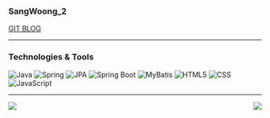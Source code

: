 ### SangWoong_2 

[GIT BLOG](https://sangwoong12.github.io/)

---
### Technologies & Tools


![Java](https://camo.githubusercontent.com/a0f9c9f1295e65f8c081e5e6073840e309726163c310542f8c0acb5aa60ba5ad/68747470733a2f2f696d672e736869656c64732e696f2f62616467652f4a4156412d3030373339363f7374796c653d666f722d7468652d6261646765266c6f676f3d6a617661266c6f676f436f6c6f723d7768697465)
![Spring](https://camo.githubusercontent.com/5f7a9e77b5ed5dafe794cc37a83e4d831d2ac6b226b7e36258d0e06dd8559c95/68747470733a2f2f696d672e736869656c64732e696f2f62616467652f537072696e672d6c6f676f2d3030373339363f7374796c653d666f722d7468652d6261646765266c6f676f3d737072696e67)
![JPA](https://camo.githubusercontent.com/a5e07efdf079d38b60b0ca783df9a1caad8da3c4b1286a9f0c7db27b6a399e19/68747470733a2f2f696d672e736869656c64732e696f2f62616467652f4a50412d3030373339363f7374796c653d666f722d7468652d6261646765266c6f676f3d6461746162617365)
![Spring Boot](https://camo.githubusercontent.com/5f7a9e77b5ed5dafe794cc37a83e4d831d2ac6b226b7e36258d0e06dd8559c95/68747470733a2f2f696d672e736869656c64732e696f2f62616467652f537072696e672d6c6f676f2d3030373339363f7374796c653d666f722d7468652d6261646765266c6f676f3d737072696e67)
![MyBatis](https://camo.githubusercontent.com/a5e07efdf079d38b60b0ca783df9a1caad8da3c4b1286a9f0c7db27b6a399e19/68747470733a2f2f696d672e736869656c64732e696f2f62616467652f4a50412d3030373339363f7374796c653d666f722d7468652d6261646765266c6f676f3d6461746162617365)
![HTML5](https://camo.githubusercontent.com/27a631ee1b521d68b02b99a86630191a917b760b90c2c67eb2b1f3cfa5c7a637/68747470733a2f2f696d672e736869656c64732e696f2f62616467652f48544d4c352d3030373339363f7374796c653d666f722d7468652d6261646765266c6f676f3d48544d4c35)
![CSS](https://camo.githubusercontent.com/3c5ea07a5b5f3b7ebcdd2f6c23ca6f36613b5044c75d4ef6f32a2da15e7f4b08/68747470733a2f2f696d672e736869656c64732e696f2f62616467652f435353332d3030373339363f7374796c653d666f722d7468652d6261646765266c6f676f3d435353332d313535353537)
![JavaScript](https://camo.githubusercontent.com/2d9fa2b6e71e18cdd642f7f36505b78abf865ccdf82e5f8657f8a9786c99f3a1/68747470733a2f2f696d672e736869656c64732e696f2f62616467652f4a6176615363726970742d3030373339363f7374796c653d666f722d7468652d6261646765266c6f676f3d4a617661536372697074)




---

<div>
    <img align="left" src="https://github-readme-stats.vercel.app/api?username=sangwoong12&show_icons=true&theme=radical" />
    <img align="right" src="https://github-readme-stats.vercel.app/api/top-langs/?username=sangwoong12&layout=compact" />
</div>
